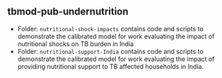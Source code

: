 ## tbmod-pub-undernutrition

- Folder: `nutritional-shock-impacts` contains code and scripts to demonstrate the calibrated model for work evaluating the impact of nutritional shocks on TB burden in India
- Folder: `nutritional-support-India` contains code and scripts to demonstrate the calibrated model for work evaluating the impact of providing nutritional support to TB affected households in India.
